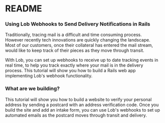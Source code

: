 # README

### Using Lob Webhooks to Send Delivery Notifications in Rails

Traditionally, tracing mail is a difficult and time consuming process. However recently tech innovations are quickly changing the landscape. Most of our customers, once their collateral has entered the mail stream, would like to keep track of their pieces as they move through transit.

With Lob, you can set up webhooks to receive up to date tracking events in real time, to help you track exactly where your mail is in the delivery process. This tutorial will show you how to build a Rails web app implementing Lob's webhook functionality.

### What are we building?

This tutorial will show you how to build a website to verify your personal address by sending a postcard with an address verification code. Once you build the site and add an intake form, you can use Lob's webhooks to set up automated emails as the postcard moves through transit and delivery.
